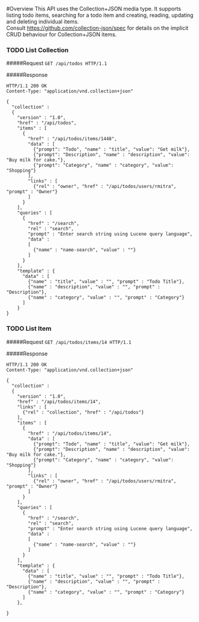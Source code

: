 #Overview
This API uses the Collection+JSON media type.  It supports listing todo items, searching for a todo item and creating, reading, updating and deleting individual items.  
Consult https://github.com/collection-json/spec for details on the implicit CRUD behaviour for Collection+JSON items.
### TODO List Collection

#####Request
`GET /api/todos HTTP/1.1`

#####Response
```
HTTP/1.1 200 OK
Content-Type: "application/vnd.collection+json"

{
  "collection" :
  {
    "version" : "1.0",
    "href" : "/api/todos",
    "items" : [
      {
        "href" : "/api/todos/items/1448",
        "data" : [
          {"prompt": "Todo", "name" : "title", "value": "Get milk"},
          {"prompt": "Description", "name" : "description", "value": "Buy milk for cake."},
          {"prompt": "Category", "name" : "category", "value": "Shopping"}
        ],
        "links" : [
          {"rel" : "owner", "href" : "/api/todos/users/rmitra", "prompt" : "Owner"}
        ]
      }
    ],
    "queries" : [
      {
        "href" : "/search",
        "rel" : "search",
        "prompt" : "Enter search string using Lucene query language",
        "data" :
        [
          {"name" : "name-search", "value" : ""}
        ]
      }
    ],
    "template" : {
      "data" : [
        {"name" : "title", "value" : "", "prompt" : "Todo Title"},
        {"name" : "description", "value" : "", "prompt" : "Description"},
        {"name" : "category", "value" : "", "prompt" : "Category"}
      ]
    }
}

```

### TODO List Item
#####Request
`GET /api/todos/items/14 HTTP/1.1`

#####Response
```
HTTP/1.1 200 OK
Content-Type: "application/vnd.collection+json"

{
  "collection" :
  {
    "version" : "1.0",
    "href" : "/api/todos/items/14",
    "links" : [
      {"rel" : "collection", "href" : "/api/todos"}
    ],
    "items" : [
      {
        "href" : "/api/todos/items/14",
        "data" : [
          {"prompt": "Todo", "name" : "title", "value": "Get milk"},
          {"prompt": "Description", "name" : "description", "value": "Buy milk for cake."},
          {"prompt": "Category", "name" : "category", "value": "Shopping"}
        ],
        "links" : [
          {"rel" : "owner", "href" : "/api/todos/users/rmitra", "prompt" : "Owner"}
        ]
      }
    ],
    "queries" : [
      {
        "href" : "/search",
        "rel" : "search",
        "prompt" : "Enter search string using Lucene query language",
        "data" :
        [
          {"name" : "name-search", "value" : ""}
        ]
      }
    ],
    "template" : {
      "data" : [
        {"name" : "title", "value" : "", "prompt" : "Todo Title"},
        {"name" : "description", "value" : "", "prompt" : "Description"},
        {"name" : "category", "value" : "", "prompt" : "Category"}
      ]
    },
    
}

```
